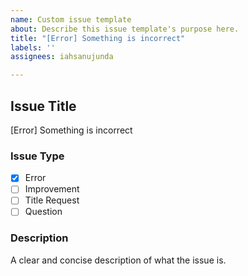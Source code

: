 ```yaml
---
name: Custom issue template
about: Describe this issue template's purpose here.
title: "[Error] Something is incorrect"
labels: ''
assignees: iahsanujunda

---
```


## **Issue Title**
[Error] Something is incorrect

### **Issue Type**
- [x] Error
- [ ] Improvement
- [ ] Title Request
- [ ] Question

### **Description**
A clear and concise description of what the issue is.
